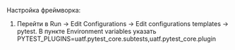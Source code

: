 Настройка фреймворка:

1. Перейти в Run -> Edit Configurations -> Edit configurations templates
 -> pytest. В пункте Environment variables указать PYTEST_PLUGINS=uatf.pytest_core.subtests,uatf.pytest_core.plugin
